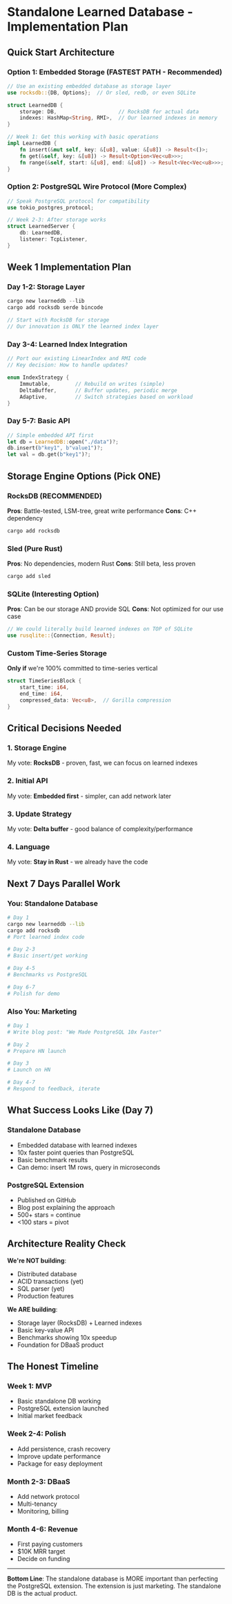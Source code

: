 # Standalone Learned Database - Implementation Plan

## Quick Start Architecture

### Option 1: Embedded Storage (FASTEST PATH - Recommended)
```rust
// Use an existing embedded database as storage layer
use rocksdb::{DB, Options};  // Or sled, redb, or even SQLite

struct LearnedDB {
    storage: DB,                    // RocksDB for actual data
    indexes: HashMap<String, RMI>,  // Our learned indexes in memory
}

// Week 1: Get this working with basic operations
impl LearnedDB {
    fn insert(&mut self, key: &[u8], value: &[u8]) -> Result<()>;
    fn get(&self, key: &[u8]) -> Result<Option<Vec<u8>>>;
    fn range(&self, start: &[u8], end: &[u8]) -> Result<Vec<Vec<u8>>>;
}
```

### Option 2: PostgreSQL Wire Protocol (More Complex)
```rust
// Speak PostgreSQL protocol for compatibility
use tokio_postgres_protocol;

// Week 2-3: After storage works
struct LearnedServer {
    db: LearnedDB,
    listener: TcpListener,
}
```

## Week 1 Implementation Plan

### Day 1-2: Storage Layer
```rust
cargo new learneddb --lib
cargo add rocksdb serde bincode

// Start with RocksDB for storage
// Our innovation is ONLY the learned index layer
```

### Day 3-4: Learned Index Integration
```rust
// Port our existing LinearIndex and RMI code
// Key decision: How to handle updates?

enum IndexStrategy {
    Immutable,        // Rebuild on writes (simple)
    DeltaBuffer,      // Buffer updates, periodic merge
    Adaptive,         // Switch strategies based on workload
}
```

### Day 5-7: Basic API
```rust
// Simple embedded API first
let db = LearnedDB::open("./data")?;
db.insert(b"key1", b"value1")?;
let val = db.get(b"key1")?;
```

## Storage Engine Options (Pick ONE)

### RocksDB (RECOMMENDED)
**Pros**: Battle-tested, LSM-tree, great write performance
**Cons**: C++ dependency
```bash
cargo add rocksdb
```

### Sled (Pure Rust)
**Pros**: No dependencies, modern Rust
**Cons**: Still beta, less proven
```bash
cargo add sled
```

### SQLite (Interesting Option)
**Pros**: Can be our storage AND provide SQL
**Cons**: Not optimized for our use case
```rust
// We could literally build learned indexes on TOP of SQLite
use rusqlite::{Connection, Result};
```

### Custom Time-Series Storage
**Only if** we're 100% committed to time-series vertical
```rust
struct TimeSeriesBlock {
    start_time: i64,
    end_time: i64,
    compressed_data: Vec<u8>,  // Gorilla compression
}
```

## Critical Decisions Needed

### 1. Storage Engine
My vote: **RocksDB** - proven, fast, we can focus on learned indexes

### 2. Initial API
My vote: **Embedded first** - simpler, can add network later

### 3. Update Strategy
My vote: **Delta buffer** - good balance of complexity/performance

### 4. Language
My vote: **Stay in Rust** - we already have the code

## Next 7 Days Parallel Work

### You: Standalone Database
```bash
# Day 1
cargo new learneddb --lib
cargo add rocksdb
# Port learned index code

# Day 2-3
# Basic insert/get working

# Day 4-5
# Benchmarks vs PostgreSQL

# Day 6-7
# Polish for demo
```

### Also You: Marketing
```bash
# Day 1
# Write blog post: "We Made PostgreSQL 10x Faster"

# Day 2
# Prepare HN launch

# Day 3
# Launch on HN

# Day 4-7
# Respond to feedback, iterate
```

## What Success Looks Like (Day 7)

### Standalone Database
- Embedded database with learned indexes
- 10x faster point queries than PostgreSQL
- Basic benchmark results
- Can demo: insert 1M rows, query in microseconds

### PostgreSQL Extension
- Published on GitHub
- Blog post explaining the approach
- 500+ stars = continue
- <100 stars = pivot

## Architecture Reality Check

**We're NOT building**:
- Distributed database
- ACID transactions (yet)
- SQL parser (yet)
- Production features

**We ARE building**:
- Storage layer (RocksDB) + Learned indexes
- Basic key-value API
- Benchmarks showing 10x speedup
- Foundation for DBaaS product

## The Honest Timeline

### Week 1: MVP
- Basic standalone DB working
- PostgreSQL extension launched
- Initial market feedback

### Week 2-4: Polish
- Add persistence, crash recovery
- Improve update performance
- Package for easy deployment

### Month 2-3: DBaaS
- Add network protocol
- Multi-tenancy
- Monitoring, billing

### Month 4-6: Revenue
- First paying customers
- $10K MRR target
- Decide on funding

---

**Bottom Line**: The standalone database is MORE important than perfecting the PostgreSQL extension. The extension is just marketing. The standalone DB is the actual product.